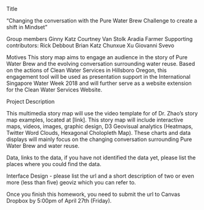 Title 

“Changing  the conversation with the Pure Water Brew Challenge to create a shift in Mindset”

Group members 
Ginny Katz
Courtney Van Stolk
Aradia Farmer
Supporting contributors:
Rick Debbout
Brian Katz
Chunxue Xu 
Giovanni Svevo


Motives
This story map aims to engage an audience in the story of Pure Water Brew and the evolving conversation surrounding water reuse. Based on the actions of Clean Water Services in Hillsboro Oregon, this engagement tool will be used as presentation support in the International Singapore Water Week 2018 and will further serve as a website extension for the Clean Water Services Website. 

Project Description

This multimedia story map will use the video template for of Dr. Zhao’s story map examples, located at [link]. This story map will include interactive maps, videos, images, graphic design, D3 Geovisual analytics (Heatmaps, Twitter Word Clouds, Hexagonal Cholopleth Map). These charts and data displays will mainly focus on the changing conversation surrounding Pure Water Brew and water reuse. 


Data, links to the data, if you have not identified the data yet, please list the places where you could find the data.

Interface Design - please list the url and a short description of two or even more (less than five) geoviz which you can refer to.

Once you finish this homework, you need to submit the url to Canvas Dropbox by 5:00pm of April 27th (Friday).
